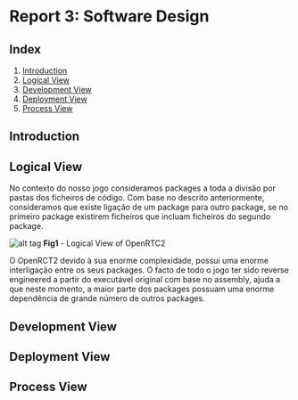 # Report 3: Software Design
 
## Index
 1. [Introduction](#introduction)
 2. [Logical View](#logical_view)
 3. [Development View](#development_view)
 4. [Deployment View](#deployment_view)
 4. [Process View](#process_view)

 
## Introduction<a name="introduction"></a>
 
## Logical View<a name="logical_view"></a>
No contexto do nosso jogo consideramos packages a toda a divisão por pastas dos ficheiros de código. 
Com base no descrito anteriormente, consideramos que existe ligação de um package para outro package, se no primeiro package existirem ficheiros que incluam ficheiros do segundo package.

![alt tag](https://raw.githubusercontent.com/n42k/OpenRCT2/develop/reports/Images/logical_view.png)
**Fig1** - Logical View of OpenRTC2

O OpenRCT2 devido à sua enorme complexidade, possuí uma enorme interligação entre os seus packages. O facto de todo o jogo ter sido reverse engineered a partir do executável original com base no assembly, ajuda a que neste momento, a maior parte dos packages possuam uma enorme dependência de grande número de outros packages.
## Development View<a name="development_view"></a>
   
## Deployment View<a name="deployment_view"></a>
 
## Process View<a name="process_view"></a>

